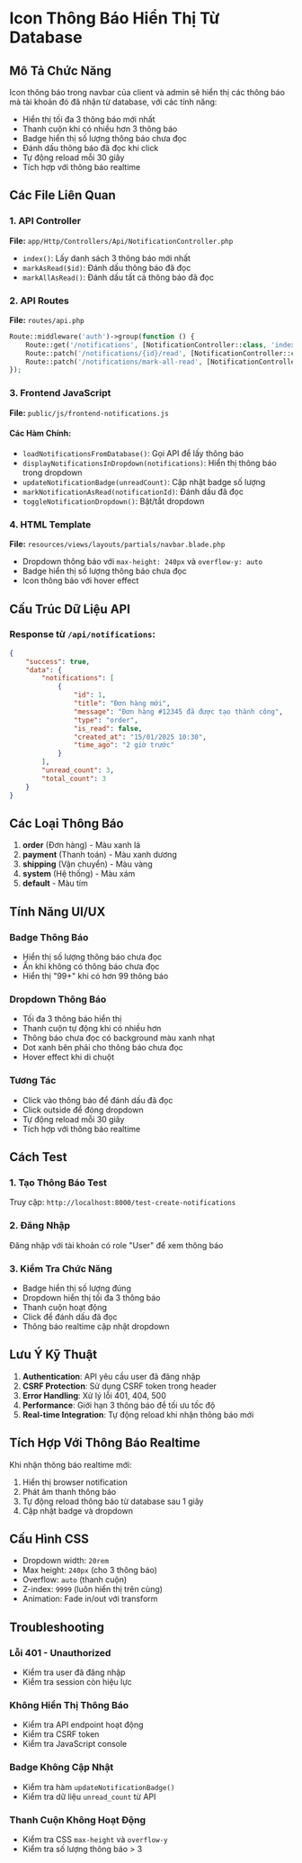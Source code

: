 # Icon Thông Báo Hiển Thị Từ Database

## Mô Tả Chức Năng

Icon thông báo trong navbar của client và admin sẽ hiển thị các thông báo mà tài khoản đó đã nhận từ database, với các tính năng:
- Hiển thị tối đa 3 thông báo mới nhất
- Thanh cuộn khi có nhiều hơn 3 thông báo
- Badge hiển thị số lượng thông báo chưa đọc
- Đánh dấu thông báo đã đọc khi click
- Tự động reload mỗi 30 giây
- Tích hợp với thông báo realtime

## Các File Liên Quan

### 1. API Controller
**File:** `app/Http/Controllers/Api/NotificationController.php`
- `index()`: Lấy danh sách 3 thông báo mới nhất
- `markAsRead($id)`: Đánh dấu thông báo đã đọc
- `markAllAsRead()`: Đánh dấu tất cả thông báo đã đọc

### 2. API Routes
**File:** `routes/api.php`
```php
Route::middleware('auth')->group(function () {
    Route::get('/notifications', [NotificationController::class, 'index']);
    Route::patch('/notifications/{id}/read', [NotificationController::class, 'markAsRead']);
    Route::patch('/notifications/mark-all-read', [NotificationController::class, 'markAllAsRead']);
});
```

### 3. Frontend JavaScript
**File:** `public/js/frontend-notifications.js`

#### Các Hàm Chính:
- `loadNotificationsFromDatabase()`: Gọi API để lấy thông báo
- `displayNotificationsInDropdown(notifications)`: Hiển thị thông báo trong dropdown
- `updateNotificationBadge(unreadCount)`: Cập nhật badge số lượng
- `markNotificationAsRead(notificationId)`: Đánh dấu đã đọc
- `toggleNotificationDropdown()`: Bật/tắt dropdown

### 4. HTML Template
**File:** `resources/views/layouts/partials/navbar.blade.php`
- Dropdown thông báo với `max-height: 240px` và `overflow-y: auto`
- Badge hiển thị số lượng thông báo chưa đọc
- Icon thông báo với hover effect

## Cấu Trúc Dữ Liệu API

### Response từ `/api/notifications`:
```json
{
    "success": true,
    "data": {
        "notifications": [
            {
                "id": 1,
                "title": "Đơn hàng mới",
                "message": "Đơn hàng #12345 đã được tạo thành công",
                "type": "order",
                "is_read": false,
                "created_at": "15/01/2025 10:30",
                "time_ago": "2 giờ trước"
            }
        ],
        "unread_count": 3,
        "total_count": 3
    }
}
```

## Các Loại Thông Báo

1. **order** (Đơn hàng) - Màu xanh lá
2. **payment** (Thanh toán) - Màu xanh dương
3. **shipping** (Vận chuyển) - Màu vàng
4. **system** (Hệ thống) - Màu xám
5. **default** - Màu tím

## Tính Năng UI/UX

### Badge Thông Báo
- Hiển thị số lượng thông báo chưa đọc
- Ẩn khi không có thông báo chưa đọc
- Hiển thị "99+" khi có hơn 99 thông báo

### Dropdown Thông Báo
- Tối đa 3 thông báo hiển thị
- Thanh cuộn tự động khi có nhiều hơn
- Thông báo chưa đọc có background màu xanh nhạt
- Dot xanh bên phải cho thông báo chưa đọc
- Hover effect khi di chuột

### Tương Tác
- Click vào thông báo để đánh dấu đã đọc
- Click outside để đóng dropdown
- Tự động reload mỗi 30 giây
- Tích hợp với thông báo realtime

## Cách Test

### 1. Tạo Thông Báo Test
Truy cập: `http://localhost:8000/test-create-notifications`

### 2. Đăng Nhập
Đăng nhập với tài khoản có role "User" để xem thông báo

### 3. Kiểm Tra Chức Năng
- Badge hiển thị số lượng đúng
- Dropdown hiển thị tối đa 3 thông báo
- Thanh cuộn hoạt động
- Click để đánh dấu đã đọc
- Thông báo realtime cập nhật dropdown

## Lưu Ý Kỹ Thuật

1. **Authentication**: API yêu cầu user đã đăng nhập
2. **CSRF Protection**: Sử dụng CSRF token trong header
3. **Error Handling**: Xử lý lỗi 401, 404, 500
4. **Performance**: Giới hạn 3 thông báo để tối ưu tốc độ
5. **Real-time Integration**: Tự động reload khi nhận thông báo mới

## Tích Hợp Với Thông Báo Realtime

Khi nhận thông báo realtime mới:
1. Hiển thị browser notification
2. Phát âm thanh thông báo
3. Tự động reload thông báo từ database sau 1 giây
4. Cập nhật badge và dropdown

## Cấu Hình CSS

- Dropdown width: `20rem`
- Max height: `240px` (cho 3 thông báo)
- Overflow: `auto` (thanh cuộn)
- Z-index: `9999` (luôn hiển thị trên cùng)
- Animation: Fade in/out với transform

## Troubleshooting

### Lỗi 401 - Unauthorized
- Kiểm tra user đã đăng nhập
- Kiểm tra session còn hiệu lực

### Không Hiển Thị Thông Báo
- Kiểm tra API endpoint hoạt động
- Kiểm tra CSRF token
- Kiểm tra JavaScript console

### Badge Không Cập Nhật
- Kiểm tra hàm `updateNotificationBadge()`
- Kiểm tra dữ liệu `unread_count` từ API

### Thanh Cuộn Không Hoạt Động
- Kiểm tra CSS `max-height` và `overflow-y`
- Kiểm tra số lượng thông báo > 3